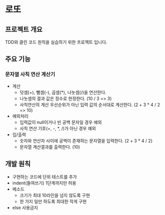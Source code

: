 # 로또
## 프로젝트 개요
TDD와 클린 코드 원칙을 실습하기 위한 프로젝트 입니다. 

## 주요 기능
### 문자열 사칙 연산 계산기
- 계산
  - 덧셈(+), 뺄셈(-), 곱셈(*), 나눗셈(/)을 연산한다.
  - 나눗셈의 결과 값은 정수로 한정한다. (10 / 3 => 3)
  - 사칙연산의 계산 우선순위가 아닌 입력 값의 순서대로 계산한다. (2 + 3 * 4 / 2 => 10)
- 예외처리
  - 입력값이 null이거나 빈 공백 문자일 경우 예외
  - 사칙 연산 기호(+, -, *, /)가 아닌 경우 예외
- 입/출력
  - 숫자와 연산자 사이에 공백이 존재하는 문자열을 입력한다. (2 + 3 * 4 / 2)
  - 문자열 계산결과를 출력한다. (10)

## 개발 원칙
- 구현하는 코드에 단위 테스트를 추가
- indent(들여쓰기) 1단계까지만 허용
- 메소드
  - 크기가 최대 10라인을 넘지 않도록 구현
  - 한 가지 일만 하도록 최대한 작게 구현
- else 사용금지